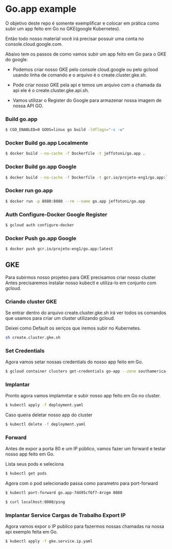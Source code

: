 # Go.app example

O objetivo deste repo é somente exemplificar e colocar em prática como subir um app feito em  Go no GKE(google Kubernetes).

Então todo nosso material você irá precisar possuir uma conta no console.cloud.google.com.

Abaixo tem os passos de como vamos subir um app feito em Go para o GKE do google.

 - Podemos criar nosso GKE pelo console cloud.google ou pelo gclood usando linha de comando e o arquivo é o create.cluster.gke.sh.

 - Pode criar nosso GKE pela api e temos um arquivo com a chamada da api ele é o create.cluster.gke.api.sh.

 - Vamos utilizar o Register do Google para armazenar nossa imagem de nossa API GO.


### Build go.app
```bash
$ CGO_ENABLED=0 GOOS=linux go build -ldflags="-s -w"
```

### Docker Build go.app Localmente
```bash
$ docker build --no-cache -f Dockerfile -t jeffotoni/go.app .
```

### Docker Build go.app Google
```bash
$ docker build --no-cache -f Dockerfile -t gcr.io/projeto-eng1/go.app:latest .
```

### Docker run go.app
```bash
$ docker run -p 8080:8080 --rm --name go.app jeffotoni/go.app
```

### Auth Configure-Docker Google Register

```bash
$ gcloud auth configure-docker
```

### Docker Push go.app Google
```bash
$ docker push gcr.io/projeto-eng1/go.app:latest
```

## GKE

Para subirmos nosso projeteo para GKE precisamos criar nosso cluster
Antes precisaremos instalar nosso kubectl e utiliza-lo em conjunto com gcloud.


### Criando cluster GKE

Se entrar dentro do arquivo create.cluster.gke.sh irá ver todos os comandos que usamos para criar um cluster utilizando gcloud.

Deixei como Default os seriços que iremos subir no Kubernetes.

```bash
sh create.cluster.gke.sh
```

### Set Credentials

Agora vamos setar nossas credentials do nosso app feito em Go.

```bash
$ gcloud container clusters get-credentials go-app --zone southamerica-east1-c --project projeto-eng1
```

### Implantar 

Pronto agora vamos implamntar e subir nosso app feito em Go no cluster.

```bash
$ kubectl apply -f deployment.yaml
```

Caso queira deletar nosso app do cluster

```bash
$ kubectl delete -f deployment.yaml
```

### Forward
Antes de expor a porta 80 e um IP público, vamos fazer um forward e testar nosso app feito em Go.

Lista seus pods e seleciona
```bash
$ kubectl get pods
```

Agora com o pod selecionado passa como parametro para port-forward

```bash
$ kubectl port-forward go.app-7d495cf6f7-4rzgm 8080
```
```bash
$ curl localhost:8080/ping
```

### Implantar Service Cargas de Trabalho Export IP

Agora vamos expor o IP publico para fazermos nossas chamadas na nossa api exemplo feita em Go.

```bash
$ kubectl apply -f gke.service.ip.yaml
```